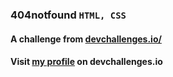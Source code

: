 ### 404notfound `HTML, CSS`
#### A challenge from [devchallenges.io/](https://devchallenges.io)
#### Visit [my profile](https://devchallenges.io/profile/xCebqCnPf88duKyn7Hcb) on devchallenges.io
